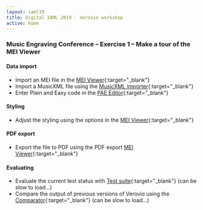 ```yaml
---
layout: iaml19
title: Digital IAML 2019 - Verovio workshop
active: home
---
```


### Music Engraving Conference – Exercise 1 – Make a tour of the MEI Viewer

#### Data import

* Import an MEI file in the [MEI Viewer](https://www.verovio.org/mei-viewer.xhtml){:target="_blank"}
* Import a MusicXML file using the [MusicXML importer](https://www.verovio.org/musicxml.html){:target="_blank"}
* Enter Plain and Easy code in the [PAE Editor](https://www.verovio.org/pae-editor.xhtml){:target="_blank"}

#### Styling

* Adjust the styling using the options in the [MEI Viewer](https://www.verovio.org/mei-viewer.xhtml){:target="_blank"}

#### PDF export

* Export the file to PDF using the PDF export [MEI Viewer](https://www.verovio.org/mei-viewer.xhtml){:target="_blank"}


#### Evaluating

* Evaluate the current test status with [Test suite](http://www.verovio.org/test-suite.xhtml){:target="_blank"} (can be slow to load...)
* Compare the output of previous versions of Verovio using the [Comparator](http://www.verovio.org/comparison.xhtml){:target="_blank"} (can be slow to load...)


